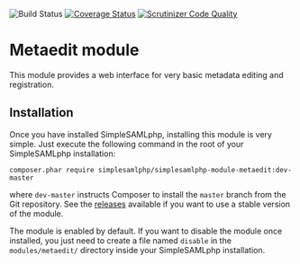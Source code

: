 ![Build Status](https://github.com/simplesamlphp/simplesamlphp-module-metaedit/workflows/CI/badge.svg?branch=master)
[![Coverage Status](https://codecov.io/gh/simplesamlphp/simplesamlphp-module-metaedit/branch/master/graph/badge.svg)](https://codecov.io/gh/simplesamlphp/simplesamlphp-module-metaedit)
[![Scrutinizer Code Quality](https://scrutinizer-ci.com/g/simplesamlphp/simplesamlphp-module-metaedit/badges/quality-score.png?b=master)](https://scrutinizer-ci.com/g/simplesamlphp/simplesamlphp-module-metaedit/?branch=master)

Metaedit module
===============

This module provides a web interface for very basic metadata editing and registration.

Installation
------------

Once you have installed SimpleSAMLphp, installing this module is very simple. Just execute the following
command in the root of your SimpleSAMLphp installation:

```
composer.phar require simplesamlphp/simplesamlphp-module-metaedit:dev-master
```

where `dev-master` instructs Composer to install the `master` branch from the Git repository. See the
[releases](https://github.com/simplesamlphp/simplesamlphp-module-metaedit/releases) available if you
want to use a stable version of the module.

The module is enabled by default. If you want to disable the module once installed, you just need to create a file named
`disable` in the `modules/metaedit/` directory inside your SimpleSAMLphp installation.
